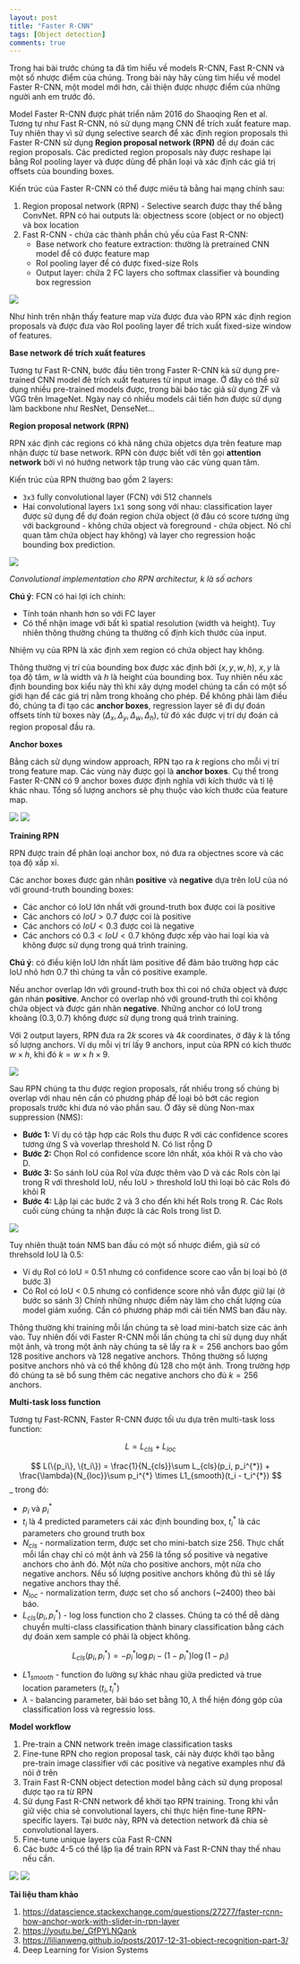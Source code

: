 ```yaml
---
layout: post
title: "Faster R-CNN"
tags: [Object detection]
comments: true
---
```


Trong hai bài trước chúng ta đã tìm hiểu về models R-CNN, Fast R-CNN và một số nhược điểm của chúng. Trong bài này hãy cùng tìm hiểu về model Faster R-CNN, một model mới hơn, cải thiện được nhược điểm của những người anh em trước đó.

Model Faster R-CNN được phát triển năm 2016 do Shaoqing Ren et al. Tương tự như Fast R-CNN, nó sử dụng mạng CNN để trích xuất feature map. Tuy nhiên thay vì sử dụng selective search để xác định region proposals thì Faster R-CNN sử dụng **Region proposal network (RPN)** để dự đoán các region proposals. Các predicted region proposals này được reshape lại bằng RoI pooling layer và được dùng để phân loại và xác định các giá trị offsets của bounding boxes.

Kiến trúc của Faster R-CNN có thể được miêu tả bằng hai mạng chính sau:
1. Region proposal network (RPN) - Selective search được thay thế bằng ConvNet. RPN có hai outputs là: objectness score (object or no object) và box location
2. Fast R-CNN - chứa các thành phần chủ yếu của Fast R-CNN:
    - Base network cho feature extraction: thường là pretrained CNN model để có được feature map
    - RoI pooling layer để có được fixed-size RoIs
    - Output layer: chứa 2 FC layers cho softmax classifier và bounding box regression

<img src="https://imgdetail.ebookreading.net/20201209/5/9781617296192/9781617296192__deep-learning-for__9781617296192__OEBPS__Images__7-11.png" style="display:block; margin-left:auto; margin-right:auto">

Như hình trên nhận thấy feature map vừa được đưa vào RPN xác định region proposals và được đưa vào RoI pooling layer để trích xuất fixed-size window of features.

**Base network để trích xuất features**

Tương tự Fast R-CNN, bước đầu tiên trong Faster R-CNN kà sử dụng pre-trained CNN model đẻ trích xuất features từ input image. Ở đây có thể sử dụng nhiều pre-trained models được, trong bài báo tác giả sử dụng ZF và VGG trên ImageNet. Ngày nay có nhiều models cải tiến hơn được sử dụng làm backbone như ResNet, DenseNet...

**Region proposal network (RPN)**

RPN xác định các regions có khả năng chứa objetcs dựa trên feature map nhận được từ base network. RPN còn được biết với tên gọi **attention network** bởi vì nó hướng network tập trung vào các vùng quan tâm.

Kiến trúc của RPN thường bao gồm 2 layers:
- `3x3` fully convolutional layer (FCN) với 512 channels
- Hai convolutional layers `1x1` song song với nhau: classification layer được sử dụng để dự đoán region chứa object (ở đâu có score tương ứng với background - không chứa object và foreground - chứa object. Nó chỉ quan tâm chứa object hay không) và layer cho regression hoặc bounding box prediction.

<img src="https://imgdetail.ebookreading.net/20201209/5/9781617296192/9781617296192__deep-learning-for__9781617296192__OEBPS__Images__7-12.png">

*Convolutional implementation cho RPN architectur, k là số achors*

**Chú ý**: FCN có hai lợi ích chính:
- Tính toán nhanh hơn so với FC layer
- Có thể nhận image với bất kì spatial resolution (width và height). Tuy nhiên thông thường chúng ta thường cố định kích thước của input.

Nhiệm vụ của RPN là xác định xem region có chứa object hay không.

Thông thường vị trí của bounding box được xác định bởi $(x, y, w, h)$, $x, y$ là tọa độ tâm, $w$ là width và $h$ là height của bounding box. Tuy nhiên nếu xác định bounding box kiểu này thì khi xây dựng model chúng ta cần có một số giới hạn để các giá trị nằm trong khoảng cho phép. Để không phải làm điều đó, chúng ta đi tạo các **anchor boxes**, regression layer sẽ đi dự đoán offsets tính từ boxes này $(\Delta_x, \Delta_y, \Delta_w, \Delta_h)$, từ đó xác được vị trí dự đoán cả region proposal đầu ra.

**Anchor boxes**

Bằng cách sử dụng window approach, RPN tạo ra $k$ regions cho mỗi vị trí trong feature map. Các vùng này được gọi là **anchor boxes**. Cụ thể trong Faster R-CNN có 9 anchor boxes được định nghĩa với kích thước và tỉ lệ khác nhau. Tổng số lượng anchors sẽ phụ thuộc vào kích thước của feature map.

<img src="https://miro.medium.com/max/1204/1*XyPFZnb88Taag29iVQDBng.png">



<img src="https://imgdetail.ebookreading.net/20201209/5/9781617296192/9781617296192__deep-learning-for__9781617296192__OEBPS__Images__7-15.png">

**Training RPN**

RPN được train để phân loại anchor box, nó đưa ra objectnes score và các tọa độ xấp xỉ.

Các anchor boxes được gán nhãn **positive** và **negative** dựa trên IoU của nó với ground-truth bounding boxes:
- Các anchor có IoU lớn nhất với ground-truth box được coi là positive
- Các anchors có $IoU > 0.7$ được coi là positive
- Các anchors có $IoU < 0.3$ được coi là negative
- Các anchors có $0.3 < IoU < 0.7$ không được xếp vào hai loại kia và không được sử dụng trong quá trình training.

**Chú ý**: có điều kiện IoU lớn nhất làm positive để đảm bảo trường hợp các IoU nhỏ hơn 0.7 thì chúng ta vẫn có positive example.

Nếu anchor overlap lớn với ground-truth box thì coi nó chứa object và được gán nhán **positive**. Anchor có overlap nhỏ với ground-truth thì coi không chứa object và được gán nhãn **negative**. Những anchor có IoU trong khoảng $(0.3, 0.7)$ không được sử dụng trong quá trình training.

Với 2 output layers, RPN đưa ra $2k$ scores và $4k$ coordinates, ở đây $k$ là tổng số lượng anchors. Ví dụ mỗi vị trí lấy 9 anchors, input của RPN có kích thước $w \times h$, khi đó $k= w \times h \times 9$. 

<img src="https://www.researchgate.net/publication/329263432/figure/fig3/AS:698144681623558@1543462071466/Region-Proposal-Network-RPN.png">

Sau RPN chúng ta thu được region proposals, rất nhiều trong số chúng bị overlap với nhau nên cần có phương pháp để loại bỏ bớt các region proposals trước khi đưa nó vào phần sau. Ở đây sẽ dùng Non-max suppression (NMS):
- **Bước 1:** Ví dụ có tập hợp các RoIs thu được R với các confidence scores tương ứng S và voverlap threshold N. Có list rỗng D
- **Bước 2:** Chọn RoI có confidence score lớn nhất, xóa khỏi R và cho vào D.
- **Bước 3:** So sánh IoU của RoI vừa được thêm vào D và các RoIs còn lại trong R với threshold IoU, nếu IoU > threshold IoU thì loại bỏ các RoIs đó khỏi R
- **Bước 4:** Lặp lại các bước 2 và 3 cho đến khi hết RoIs trong R. Các RoIs cuối cùng chúng ta nhận được là các RoIs trong list D.

<img src="https://929687.smushcdn.com/2633864/wp-content/uploads/2016/09/iou_equation.png?lossy=1&strip=1&webp=1">

Tuy nhiên thuật toán NMS ban đầu có một số nhược điểm, giả sử có threhsold IoU là 0.5:
- Ví dụ RoI có IoU = 0.51 nhưng có confidence score cao vẫn bị loại bỏ (ở bước 3)
- Có RoI có IoU < 0.5 nhưng có confidence score nhỏ vẫn được giữ lại (ở bước so sánh 3)
Chính những nhược điểm này làm cho chất lượng của model giảm xuống. Cần có phương pháp mới cải tiến NMS ban đầu này.

Thông thường khi training mỗi lần chúng ta sẽ load mini-batch size các ảnh vào. Tuy nhiên đối với Faster R-CNN mỗi lần chúng ta chỉ sử dụng duy nhất một ảnh, và trong một ảnh này chúng ta sẽ lấy ra $k=256$ anchors bao gồm 128 positive anchors và 128 negative anchors. Thông thường số lượng positve anchors nhỏ và có thể không đủ 128 cho một ảnh. Trong trường hợp đó chúng ta sẽ bổ sung thêm các negative anchors cho đủ $k=256$ anchors.

**Multi-task loss function**

Tương tự Fast-RCNN, Faster R-CNN được tối ưu dựa trên multi-task loss function:

$$L = L_{cls} + L_{loc}$$

$$
L(\{p_i\}, \{t_i\}) = \frac{1}{N_{cls}}\sum L_{cls}(p_i, p_i^{*}) + \frac{\lambda}{N_{loc}}\sum p_i^{*} \times L1_{smooth}(t_i - t_i^{*})
$$_
trong đó:
- $p_i$ và $p_i^{*}$
- $t_i$ là 4 predicted parameters cái xác định bounding box, $t_i^{*}$ là các parameters cho ground truth box
- $N_{cls}$ - normalization term, được set cho mini-batch size 256. Thực chất mỗi lần chạy chỉ có một ảnh và 256 là tổng số positive và negative anchors cho ảnh đó. Một nửa cho positive anchors, một nửa cho negative anchors. Nếu số lượng positive anchors không đủ thì sẽ lấy negative anchors thay thế.
- $N_{loc}$ - normalization term, được set cho số anchors (~2400) theo bài báo.
- $L_{cls}(p_i, p_i^{*})$ - log loss function cho 2 classes. Chúng ta có thể dễ dàng chuyển multi-class classification thành binary classification bằng cách dự đoán xem sample có phải là object không.

$$L_{cls}(p_i, p_i^{*}) = -p_i^{*}\log p_i - (1 - p_i^{*}) \log (1 - p_i)$$
- $L1_{smooth}$ - function đo lường sự khác nhau giữa predicted và true location parameters $(t_i, t_i^{*})$
- $\lambda$ - balancing parameter, bài báo set bằng 10, $\lambda$ thể hiện đóng góp của classification loss và regressio loss.

**Model workflow**
1. Pre-train a CNN network treên image classification tasks
2. Fine-tune RPN cho region proposal task, cái này được khởi tạo bằng pre-train image classifier với các positive và negative examples như đã nói ở trên
3. Train Fast R-CNN object detection model bằng cách sử dụng proposal được tạo ra từ RPN
4. Sử dụng Fast R-CNN network để khởi tạo RPN training. Trong khi vẫn giữ việc chia sẻ convolutional layers, chỉ thực hiện fine-tune RPN-specific layers. Tại bước này, RPN và detection network đã chia sẻ convolutional layers.
5. Fine-tune unique layers của Fast R-CNN
6. Các bước 4-5 có thể lặp lịa để train RPN và Fast R-CNN thay thế nhau nếu cần.

<img src="https://miro.medium.com/max/1200/1*1Mj0C4wzi57Z6Z933gb6vA.png">


<img src="https://www.researchgate.net/publication/332079570/figure/fig1/AS:741805058437122@1553871516307/The-architecture-of-Faster-R-CNN-The-conv-represents-convolutional-layer-the-relu.ppm">

**Tài liệu tham khảo**
1. https://datascience.stackexchange.com/questions/27277/faster-rcnn-how-anchor-work-with-slider-in-rpn-layer
2. https://youtu.be/_GfPYLNQank
3. https://lilianweng.github.io/posts/2017-12-31-object-recognition-part-3/
4. Deep Learning for Vision Systems


